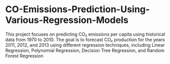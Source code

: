 # CO-Emissions-Prediction-Using-Various-Regression-Models
This project focuses on predicting CO₂ emissions per capita using historical data from 1970 to 2010. The goal is to forecast CO₂ production for the years 2011, 2012, and 2013 using different regression techniques, including Linear Regression, Polynomial Regression, Decision Tree Regression, and Random Forest Regression
